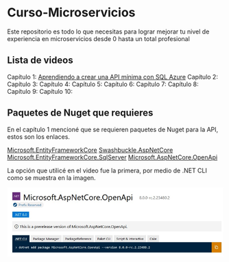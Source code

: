 # Curso-Microservicios

Este repositorio es todo lo que necesitas para lograr mejorar tu nivel de experiencia en microservicios desde 0 hasta un total profesional

## Lista de videos

Capítulo 1: [Aprendiendo a crear una API mínima con SQL Azure](https://youtu.be/LFo1Vaz3s_M)
Capítulo 2:
Capítulo 3:
Capítulo 4:
Capítulo 5:
Capítulo 6:
Capítulo 7:
Capítulo 8:
Capítulo 9:
Capítulo 10:

## Paquetes de Nuget que requieres

En el capítulo 1 mencioné que se requieren paquetes de Nuget para la API, estos son los enlaces.

[Microsoft.EntityFrameworkCore](https://www.nuget.org/packages/Microsoft.EntityFrameworkCore)
[Swashbuckle.AspNetCore](https://www.nuget.org/packages/Swashbuckle.AspNetCore)
[Microsoft.EntityFrameworkCore.SqlServer](https://www.nuget.org/packages/Microsoft.EntityFrameworkCore.SqlServer/)
[Microsoft.AspNetCore.OpenApi](https://www.nuget.org/packages/Microsoft.AspNetCore.OpenApi)

La opción que utilicé en el video fue la primera, por medio de .NET CLI como se muestra en la imagen.

![Nuget](/assets/cap01img01.jpg "Nuget")